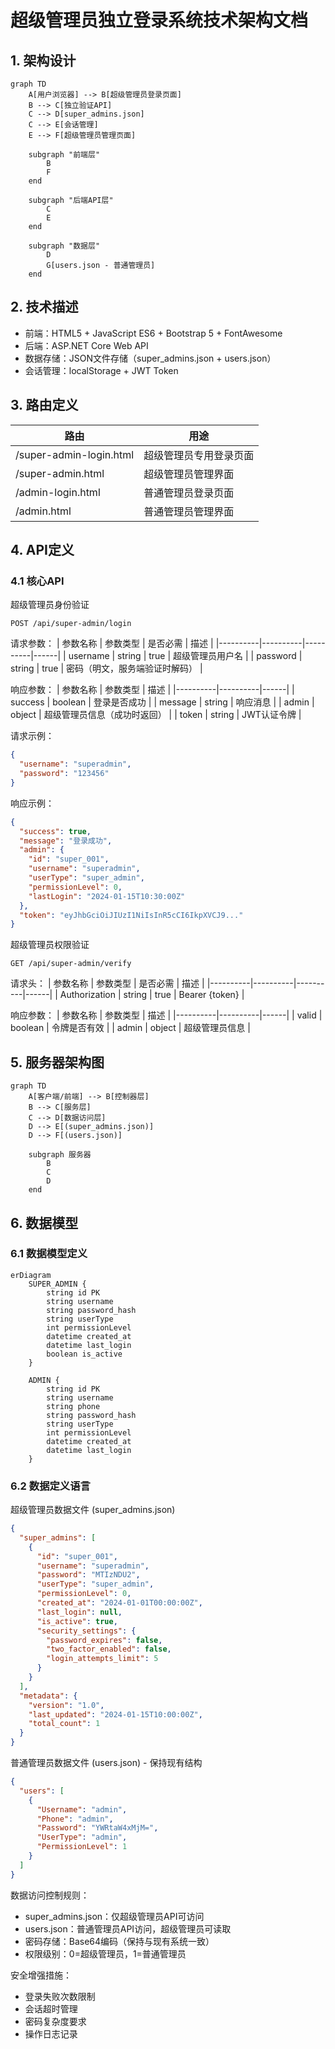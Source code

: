 # 超级管理员独立登录系统技术架构文档

## 1. 架构设计

```mermaid
graph TD
    A[用户浏览器] --> B[超级管理员登录页面]
    B --> C[独立验证API]
    C --> D[super_admins.json]
    C --> E[会话管理]
    E --> F[超级管理员管理页面]
    
    subgraph "前端层"
        B
        F
    end
    
    subgraph "后端API层"
        C
        E
    end
    
    subgraph "数据层"
        D
        G[users.json - 普通管理员]
    end
```

## 2. 技术描述

- 前端：HTML5 + JavaScript ES6 + Bootstrap 5 + FontAwesome
- 后端：ASP.NET Core Web API
- 数据存储：JSON文件存储（super_admins.json + users.json）
- 会话管理：localStorage + JWT Token

## 3. 路由定义

| 路由 | 用途 |
|------|------|
| /super-admin-login.html | 超级管理员专用登录页面 |
| /super-admin.html | 超级管理员管理界面 |
| /admin-login.html | 普通管理员登录页面 |
| /admin.html | 普通管理员管理界面 |

## 4. API定义

### 4.1 核心API

超级管理员身份验证
```
POST /api/super-admin/login
```

请求参数：
| 参数名称 | 参数类型 | 是否必需 | 描述 |
|----------|----------|----------|------|
| username | string | true | 超级管理员用户名 |
| password | string | true | 密码（明文，服务端验证时解码） |

响应参数：
| 参数名称 | 参数类型 | 描述 |
|----------|----------|------|
| success | boolean | 登录是否成功 |
| message | string | 响应消息 |
| admin | object | 超级管理员信息（成功时返回） |
| token | string | JWT认证令牌 |

请求示例：
```json
{
  "username": "superadmin",
  "password": "123456"
}
```

响应示例：
```json
{
  "success": true,
  "message": "登录成功",
  "admin": {
    "id": "super_001",
    "username": "superadmin",
    "userType": "super_admin",
    "permissionLevel": 0,
    "lastLogin": "2024-01-15T10:30:00Z"
  },
  "token": "eyJhbGciOiJIUzI1NiIsInR5cCI6IkpXVCJ9..."
}
```

超级管理员权限验证
```
GET /api/super-admin/verify
```

请求头：
| 参数名称 | 参数类型 | 是否必需 | 描述 |
|----------|----------|----------|------|
| Authorization | string | true | Bearer {token} |

响应参数：
| 参数名称 | 参数类型 | 描述 |
|----------|----------|------|
| valid | boolean | 令牌是否有效 |
| admin | object | 超级管理员信息 |

## 5. 服务器架构图

```mermaid
graph TD
    A[客户端/前端] --> B[控制器层]
    B --> C[服务层]
    C --> D[数据访问层]
    D --> E[(super_admins.json)]
    D --> F[(users.json)]

    subgraph 服务器
        B
        C
        D
    end
```

## 6. 数据模型

### 6.1 数据模型定义

```mermaid
erDiagram
    SUPER_ADMIN {
        string id PK
        string username
        string password_hash
        string userType
        int permissionLevel
        datetime created_at
        datetime last_login
        boolean is_active
    }
    
    ADMIN {
        string id PK
        string username
        string phone
        string password_hash
        string userType
        int permissionLevel
        datetime created_at
        datetime last_login
    }
```

### 6.2 数据定义语言

超级管理员数据文件 (super_admins.json)
```json
{
  "super_admins": [
    {
      "id": "super_001",
      "username": "superadmin",
      "password": "MTIzNDU2",
      "userType": "super_admin",
      "permissionLevel": 0,
      "created_at": "2024-01-01T00:00:00Z",
      "last_login": null,
      "is_active": true,
      "security_settings": {
        "password_expires": false,
        "two_factor_enabled": false,
        "login_attempts_limit": 5
      }
    }
  ],
  "metadata": {
    "version": "1.0",
    "last_updated": "2024-01-15T10:00:00Z",
    "total_count": 1
  }
}
```

普通管理员数据文件 (users.json) - 保持现有结构
```json
{
  "users": [
    {
      "Username": "admin",
      "Phone": "admin",
      "Password": "YWRtaW4xMjM=",
      "UserType": "admin",
      "PermissionLevel": 1
    }
  ]
}
```

数据访问控制规则：
- super_admins.json：仅超级管理员API可访问
- users.json：普通管理员API访问，超级管理员可读取
- 密码存储：Base64编码（保持与现有系统一致）
- 权限级别：0=超级管理员，1=普通管理员

安全增强措施：
- 登录失败次数限制
- 会话超时管理
- 密码复杂度要求
- 操作日志记录